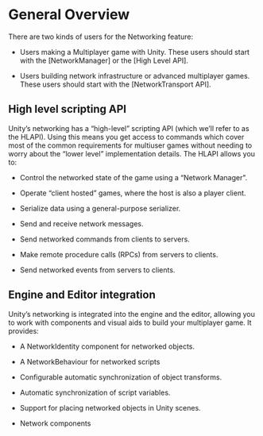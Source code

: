 # General Overview

There are two kinds of users for the Networking feature:

-   Users making a Multiplayer game with Unity. These users should start with the [NetworkManager] or the [High Level API].

-   Users building network infrastructure or advanced multiplayer games. These users should start with the [NetworkTransport API].

## High level scripting API

Unity’s networking has a “high-level” scripting API (which we’ll refer to as the HLAPI). Using this means you get access to commands which cover most of the common requirements for multiuser games without needing to worry about the “lower level” implementation details. The HLAPI allows you to:

-   Control the networked state of the game using a “Network Manager".

-   Operate “client hosted” games, where the host is also a player client.

-   Serialize data using a general-purpose serializer.

-   Send and receive network messages.

-   Send networked commands from clients to servers.

-   Make remote procedure calls (RPCs) from servers to clients.

-   Send networked events from servers to clients.

## Engine and Editor integration

Unity’s networking is integrated into the engine and the editor, allowing you to work with components and visual aids to build your multiplayer game. It provides:

-   A NetworkIdentity component for networked objects.

-   A NetworkBehaviour for networked scripts

-   Configurable automatic synchronization of object transforms.

-   Automatic synchronization of script variables.

-   Support for placing networked objects in Unity scenes.

-   Network components

 
